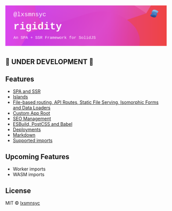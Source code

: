 # ![rigidity](https://github.com/LXSMNSYC/rigidity/blob/main/images/banner.png?raw=true)

## 🚧 UNDER DEVELOPMENT 🚧

## Features

- [SPA and SSR](/docs/spa.md)
- [Islands](/docs/islands.md)
- [File-based routing, API Routes, Static File Serving, Isomorphic Forms and Data Loaders](/docs/routing.md)
- [Custom App Root](/docs/root.md)
- [SEO Management](/docs/meta.md)
- [ESBuild, PostCSS and Babel](/docs/bundler.md)
- [Deployments](/docs/deployment.md)
- [Markdown](/docs/markdown.md)
- [Supported imports](/docs/imports.md)

## Upcoming Features

- Worker imports
- WASM imports

## License

MIT © [lxsmnsyc](https://github.com/lxsmnsyc)